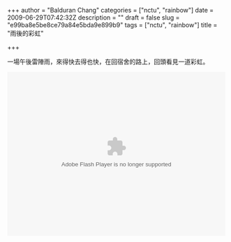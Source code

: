 +++
author = "Balduran Chang"
categories = ["nctu", "rainbow"]
date = 2009-06-29T07:42:32Z
description = ""
draft = false
slug = "e99ba8e5be8ce79a84e5bda9e899b9"
tags = ["nctu", "rainbow"]
title = "雨後的彩虹"

+++


一場午後雷陣雨，來得快去得也快，在回宿舍的路上，回頭看見一道彩虹。

<object height="375" width="500"><param name="flashvars" value="offsite=true&lang=en-us&page_show_url=%2Fphotos%2Fbalduran%2Fsets%2F72157620604644784%2Fshow%2F&page_show_back_url=%2Fphotos%2Fbalduran%2Fsets%2F72157620604644784%2F&set_id=72157620604644784&jump_to="></param><param name="movie" value="http://www.flickr.com/apps/slideshow/show.swf?v=71649"></param><param name="allowFullScreen" value="true"></param><embed allowfullscreen="true" flashvars="offsite=true&lang=en-us&page_show_url=%2Fphotos%2Fbalduran%2Fsets%2F72157620604644784%2Fshow%2F&page_show_back_url=%2Fphotos%2Fbalduran%2Fsets%2F72157620604644784%2F&set_id=72157620604644784&jump_to=" height="375" src="http://www.flickr.com/apps/slideshow/show.swf?v=71649" type="application/x-shockwave-flash" width="500"></embed></object>

